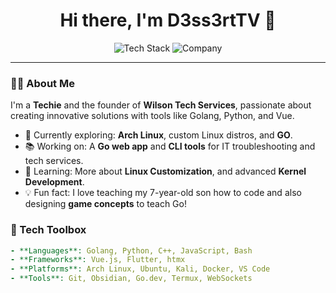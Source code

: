 <h1 align="center">Hi there, I'm D3ss3rtTV 👋</h1>

<p align="center">
  <img src="https://img.shields.io/badge/💻%20Tech%20Stack-Golang%20%7C%20Vue%20%7C%20Kali%20%7C%20Flutter%20%7C%20Python%20%7C%20ArchLinux-informational?style=flat-square&color=0f0c29" alt="Tech Stack">
  <img src="https://img.shields.io/badge/-Wilson%20Tech%20Services-0f0c29?style=flat-square" alt="Company">
</p>

---

### 👨‍💻 About Me

I'm a **Techie** and the founder of **Wilson Tech Services**, passionate about creating innovative solutions with tools like Golang, Python, and Vue.

- 🚀 Currently exploring: **Arch Linux**, custom Linux distros, and **GO**.
- 📚 Working on: A **Go web app** and **CLI tools** for IT troubleshooting and tech services.
- 🧠 Learning: More about **Linux Customization**, and advanced **Kernel Development**.
- 💡 Fun fact: I love teaching my 7-year-old son how to code and also designing **game concepts** to teach Go!

### 🔨 Tech Toolbox

```yaml
- **Languages**: Golang, Python, C++, JavaScript, Bash
- **Frameworks**: Vue.js, Flutter, htmx
- **Platforms**: Arch Linux, Ubuntu, Kali, Docker, VS Code
- **Tools**: Git, Obsidian, Go.dev, Termux, WebSockets